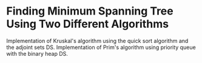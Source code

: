 # Finding Minimum Spanning Tree Using Two Different Algorithms
Implementation of Kruskal's algorithm using the quick sort algorithm and the adjoint sets DS.
Implementation of Prim's algorithm using priority queue with the binary heap DS.

